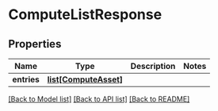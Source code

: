# ComputeListResponse

## Properties
Name | Type | Description | Notes
------------ | ------------- | ------------- | -------------
**entries** | [**list[ComputeAsset]**](ComputeAsset.md) |  | 

[[Back to Model list]](../README.md#documentation-for-models) [[Back to API list]](../README.md#documentation-for-api-endpoints) [[Back to README]](../README.md)

